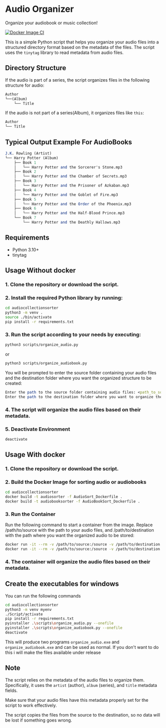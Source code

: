 # Audio Organizer

Organize your audiobook or music collection!

[![Docker Image CI](https://github.com/orbitalteapot/audiocollectionsorter/actions/workflows/docker-image.yml/badge.svg)](https://github.com/orbitalteapot/audiocollectionsorter/actions/workflows/docker-image.yml)

This is a simple Python script that helps you organize your audio files into a structured directory format based on the metadata of the files. The script uses the `tinytag` library to read metadata from audio files.

## Directory Structure
If the audio is part of a series, the script organizes files in the following structure for audio:

```mathematica
Author
└──(Album)
    └── Title
```


If the audio is not part of a series(Album), it organizes files like `this`:

```mathematica
Author
└── Title
```

## Typical Output Example For AudioBooks
```mathematica
J.K. Rowling (Artist)
└── Harry Potter (Album)
    ├── Book 1
    │   └── Harry Potter and the Sorcerer's Stone.mp3
    ├── Book 2
    │   └── Harry Potter and the Chamber of Secrets.mp3
    ├── Book 3
    │   └── Harry Potter and the Prisoner of Azkaban.mp3
    ├── Book 4
    │   └── Harry Potter and the Goblet of Fire.mp3
    ├── Book 5
    │   └── Harry Potter and the Order of the Phoenix.mp3
    ├── Book 6
    │   └── Harry Potter and the Half-Blood Prince.mp3
    └── Book 7
        └── Harry Potter and the Deathly Hallows.mp3

```

## Requirements

- Python 3.10+
- tinytag

## Usage Without docker

### 1. Clone the repository or download the script.

### 2. Install the required Python library by running:

```sh
cd audiocollectionsorter
python3 -m venv .
source ./bin/activate
pip install -r requirements.txt
```

### 3. Run the script according to your needs by executing:
```sh
python3 scripts/organize_audio.py
```
or
```sh
python3 scripts/organize_audiobook.py
```
You will be prompted to enter the source folder containing your audio files and the destination folder where you want the organized structure to be created:

```mathematica
Enter the path to the source folder containing audio files: <path_to_source_folder>
Enter the path to the destination folder where you want to organize the audio: <path_to_destination_folder>
```

### 4. The script will organize the audio files based on their metadata.

### 5. Deactivate Environment
```sh
deactivate
```

## Usage With docker
### 1. Clone the repository or download the script.
### 2. Build the Docker Image for sorting audio or audiobooks
```sh
cd audiocollectionsorter
docker build -t audiosorter -f AudioSort_Dockerfile .
docker build -t audiobooksorter -f AudioBookSort_Dockerfile .
```

### 3. Run the Container
Run the following command to start a container from the image. Replace /path/to/source with the path to your audio files, and /path/to/destination with the path where you want the organized audio to be stored:
```sh
docker run -it --rm -v /path/to/source:/source -v /path/to/destination:/destination audiosorter
docker run -it --rm -v /path/to/source:/source -v /path/to/destination:/destination audiobooksorter
```

### 4. The container will organize the audio files based on their metadata.

## Create the executables for windows
You can run the following commands
```sh
cd audiocollectionsorter
python3 -m venv myenv
./Script/activate
pip install -r requirements.txt
pyinstaller .\scripts\organize_audio.py --onefile
pyinstaller .\scripts\organize_audiobook.py --onefile
deactivate
```
This will produce two programs `organize_audio.exe` and `organize_audiobook.exe` and can be used as normal. If you don't want to do this i will make the files available under release 
## Note

The script relies on the metadata of the audio files to organize them. Specifically, it uses the `artist` (author), `album` (series), and `title` metadata fields.

Make sure that your audio files have this metadata properly set for the script to work effectively.

The script copies the files from the source to the destination, so no data will be lost if something goes wrong.
